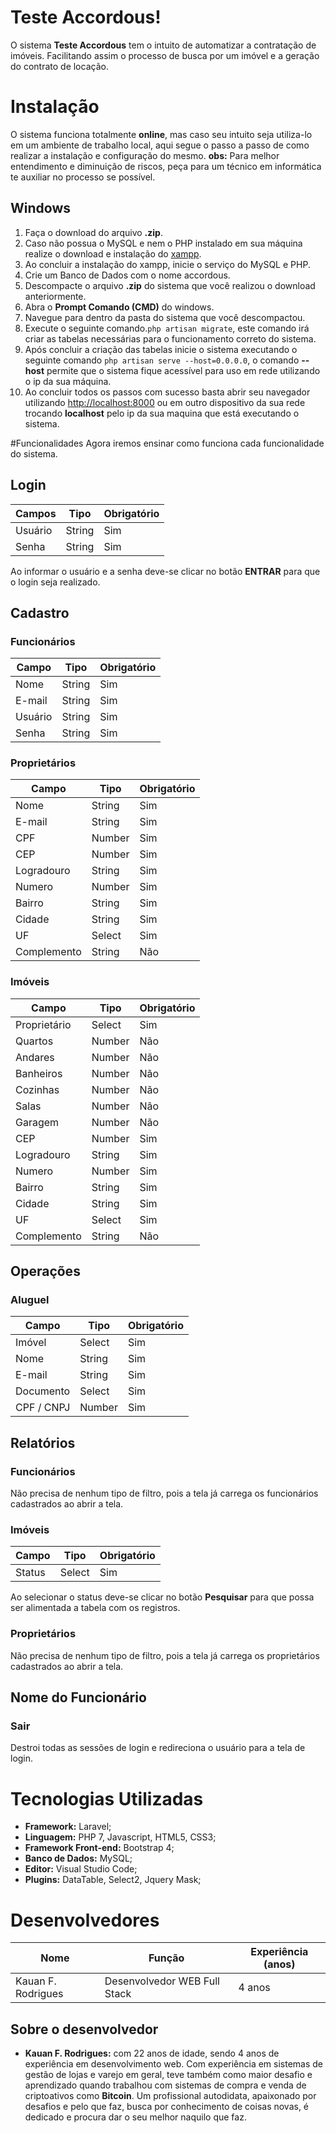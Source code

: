 ﻿# Teste Accordous!

O sistema **Teste Accordous** tem o intuito de automatizar a contratação de imóveis. Facilitando assim o processo de busca por um imóvel e a geração do contrato de locação.


# Instalação

O sistema funciona totalmente **online**, mas caso seu intuito seja utiliza-lo em um ambiente de trabalho local, aqui segue o passo a passo de como realizar a instalação e configuração do mesmo.
**obs:** Para melhor entendimento e diminuição de riscos, peça para um técnico em informática te auxiliar no processo se possível.

## Windows

 1. Faça o download do arquivo **.zip**.
 2. Caso não possua o MySQL e nem o PHP instalado em sua máquina realize o download e instalação do [xampp](https://www.apachefriends.org/pt_br/index.html).
 3. Ao concluir a instalação do xampp, inicie o serviço do MySQL e PHP.
 4. Crie um Banco de Dados com o nome accordous.
 5. Descompacte o arquivo **.zip** do sistema que você realizou o download anteriormente.
 6. Abra o **Prompt Comando (CMD)** do windows.
 7. Navegue para dentro da pasta do sistema que você descompactou.
 8. Execute o seguinte comando.`php artisan migrate`, este comando irá criar as tabelas necessárias para o funcionamento correto do sistema.
 9. Após concluir a criação das tabelas inicie o sistema executando o seguinte comando `php artisan serve --host=0.0.0.0`, o comando **--host** permite que o sistema fique acessível para uso em rede utilizando o ip da sua máquina.
 10. Ao concluir todos os passos com sucesso basta abrir seu navegador utilizando [http://localhost:8000](http://localhost:8000) ou em outro dispositivo da sua rede trocando **localhost** pelo ip da sua maquina que está executando o sistema.

#Funcionalidades
Agora iremos ensinar como funciona cada funcionalidade do sistema.

## Login

| Campos | Tipo  | Obrigatório |
|--|--|--|
| Usuário | String | Sim |
| Senha | String | Sim |

Ao informar o usuário e a senha deve-se clicar no botão **ENTRAR** para que o login seja realizado.

## Cadastro

### Funcionários

| Campo | Tipo | Obrigatório |
|--|--|--|
| Nome | String | Sim |
| E-mail | String | Sim |
| Usuário | String | Sim |
| Senha | String | Sim

### Proprietários

| Campo | Tipo | Obrigatório |
|--|--|--|
| Nome | String | Sim |
| E-mail | String | Sim |
| CPF | Number | Sim |
| CEP | Number | Sim |
| Logradouro | String | Sim | 
| Numero | Number | Sim | 
| Bairro | String | Sim |
| Cidade | String | Sim |
| UF | Select | Sim |
| Complemento | String | Não |

### Imóveis

| Campo | Tipo | Obrigatório |
|--|--|--|
| Proprietário | Select | Sim |
| Quartos | Number | Não |
| Andares | Number | Não |
| Banheiros | Number | Não |
| Cozinhas | Number | Não |
| Salas | Number | Não |
| Garagem | Number | Não |
| CEP | Number | Sim |
| Logradouro | String | Sim | 
| Numero | Number | Sim | 
| Bairro | String | Sim |
| Cidade | String | Sim |
| UF | Select | Sim |
| Complemento | String | Não |

## Operações

### Aluguel

| Campo | Tipo | Obrigatório |
|--|--|--|
| Imóvel | Select | Sim |
| Nome | String | Sim |
| E-mail | String | Sim |
| Documento | Select | Sim |
| CPF / CNPJ | Number | Sim |

## Relatórios

### Funcionários

Não precisa de nenhum tipo de filtro, pois a tela já carrega os funcionários cadastrados ao abrir a tela.

### Imóveis

| Campo | Tipo | Obrigatório |
|--|--|--|
| Status | Select | Sim |

Ao selecionar o status deve-se clicar no botão **Pesquisar** para que possa ser alimentada a tabela com os registros.

### Proprietários

Não precisa de nenhum tipo de filtro, pois a tela já carrega os proprietários cadastrados ao abrir a tela.

## Nome do Funcionário

### Sair

Destroi todas as sessões de login e redireciona o usuário para a tela de login.

# Tecnologias Utilizadas

 - **Framework:** Laravel;
 - **Linguagem:** PHP 7, Javascript, HTML5, CSS3;
 - **Framework Front-end:** Bootstrap 4;
 - **Banco de Dados:** MySQL;
 - **Editor:** Visual Studio Code;
 - **Plugins:** DataTable, Select2, Jquery Mask;

# Desenvolvedores

| Nome | Função | Experiência (anos) |
|--|--|--|
| Kauan F. Rodrigues | Desenvolvedor WEB Full Stack | 4 anos |

## Sobre o desenvolvedor

 - **Kauan F. Rodrigues:** com 22 anos de idade, sendo 4 anos de experiência em desenvolvimento web. Com experiência em sistemas de gestão de lojas e varejo em geral, teve também como maior desafio e aprendizado quando trabalhou com sistemas de compra e venda de criptoativos como **Bitcoin**. Um profissional autodidata, apaixonado por desafios e pelo que faz, busca por conhecimento de coisas novas, é dedicado e procura dar o seu melhor naquilo que faz.

